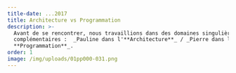 ```yaml
---
title-date: ...2017
title: Architecture vs Programmation
description: >-
  Avant de se rencontrer, nous travaillions dans des domaines singulièrement
  complémentaires :  _Pauline dans l'**Architecture**_ / _Pierre dans la
  **Programmation**_.
order: 1
image: /img/uploads/01pp000-031.png
---
```


